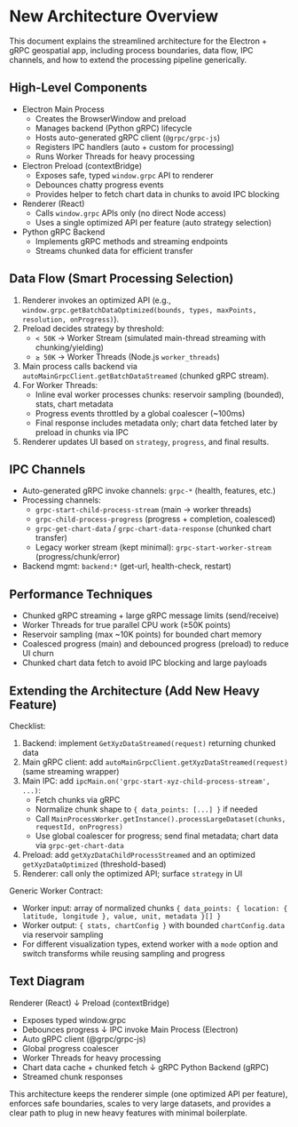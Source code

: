 # New Architecture Overview

This document explains the streamlined architecture for the Electron + gRPC geospatial app, including process boundaries, data flow, IPC channels, and how to extend the processing pipeline generically.

## High-Level Components

- Electron Main Process
  - Creates the BrowserWindow and preload
  - Manages backend (Python gRPC) lifecycle
  - Hosts auto-generated gRPC client (`@grpc/grpc-js`)
  - Registers IPC handlers (auto + custom for processing)
  - Runs Worker Threads for heavy processing
- Electron Preload (contextBridge)
  - Exposes safe, typed `window.grpc` API to renderer
  - Debounces chatty progress events
  - Provides helper to fetch chart data in chunks to avoid IPC blocking
- Renderer (React)
  - Calls `window.grpc` APIs only (no direct Node access)
  - Uses a single optimized API per feature (auto strategy selection)
- Python gRPC Backend
  - Implements gRPC methods and streaming endpoints
  - Streams chunked data for efficient transfer

## Data Flow (Smart Processing Selection)

1) Renderer invokes an optimized API (e.g., `window.grpc.getBatchDataOptimized(bounds, types, maxPoints, resolution, onProgress)`).
2) Preload decides strategy by threshold:
   - `< 50K` → Worker Stream (simulated main-thread streaming with chunking/yielding)
   - `≥ 50K` → Worker Threads (Node.js `worker_threads`)
3) Main process calls backend via `autoMainGrpcClient.getBatchDataStreamed` (chunked gRPC stream).
4) For Worker Threads:
   - Inline eval worker processes chunks: reservoir sampling (bounded), stats, chart metadata
   - Progress events throttled by a global coalescer (~100ms)
   - Final response includes metadata only; chart data fetched later by preload in chunks via IPC
5) Renderer updates UI based on `strategy`, `progress`, and final results.

## IPC Channels

- Auto-generated gRPC invoke channels: `grpc-*` (health, features, etc.)
- Processing channels:
  - `grpc-start-child-process-stream` (main → worker threads)
  - `grpc-child-process-progress` (progress + completion, coalesced)
  - `grpc-get-chart-data` / `grpc-chart-data-response` (chunked chart transfer)
  - Legacy worker stream (kept minimal): `grpc-start-worker-stream` (progress/chunk/error)
- Backend mgmt: `backend:*` (get-url, health-check, restart)

## Performance Techniques

- Chunked gRPC streaming + large gRPC message limits (send/receive)
- Worker Threads for true parallel CPU work (≥50K points)
- Reservoir sampling (max ~10K points) for bounded chart memory
- Coalesced progress (main) and debounced progress (preload) to reduce UI churn
- Chunked chart data fetch to avoid IPC blocking and large payloads

## Extending the Architecture (Add New Heavy Feature)

Checklist:
1. Backend: implement `GetXyzDataStreamed(request)` returning chunked data
2. Main gRPC client: add `autoMainGrpcClient.getXyzDataStreamed(request)` (same streaming wrapper)
3. Main IPC: add `ipcMain.on('grpc-start-xyz-child-process-stream', ...)`:
   - Fetch chunks via gRPC
   - Normalize chunk shape to `{ data_points: [...] }` if needed
   - Call `MainProcessWorker.getInstance().processLargeDataset(chunks, requestId, onProgress)`
   - Use global coalescer for progress; send final metadata; chart data via `grpc-get-chart-data`
4. Preload: add `getXyzDataChildProcessStreamed` and an optimized `getXyzDataOptimized` (threshold-based)
5. Renderer: call only the optimized API; surface `strategy` in UI

Generic Worker Contract:
- Worker input: array of normalized chunks `{ data_points: { location: { latitude, longitude }, value, unit, metadata }[] }`
- Worker output: `{ stats, chartConfig }` with bounded `chartConfig.data` via reservoir sampling
- For different visualization types, extend worker with a `mode` option and switch transforms while reusing sampling and progress

## Text Diagram

Renderer (React)
  ↓
Preload (contextBridge)
  - Exposes typed window.grpc
  - Debounces progress
  ↓ IPC invoke
Main Process (Electron)
  - Auto gRPC client (@grpc/grpc-js)
  - Global progress coalescer
  - Worker Threads for heavy processing
  - Chart data cache + chunked fetch
  ↓ gRPC
Python Backend (gRPC)
  - Streamed chunk responses

This architecture keeps the renderer simple (one optimized API per feature), enforces safe boundaries, scales to very large datasets, and provides a clear path to plug in new heavy features with minimal boilerplate.

